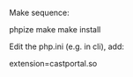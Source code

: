 Make sequence:

phpize
make
make install

Edit the php.ini (e.g. in cli), add:

extension=castportal.so
